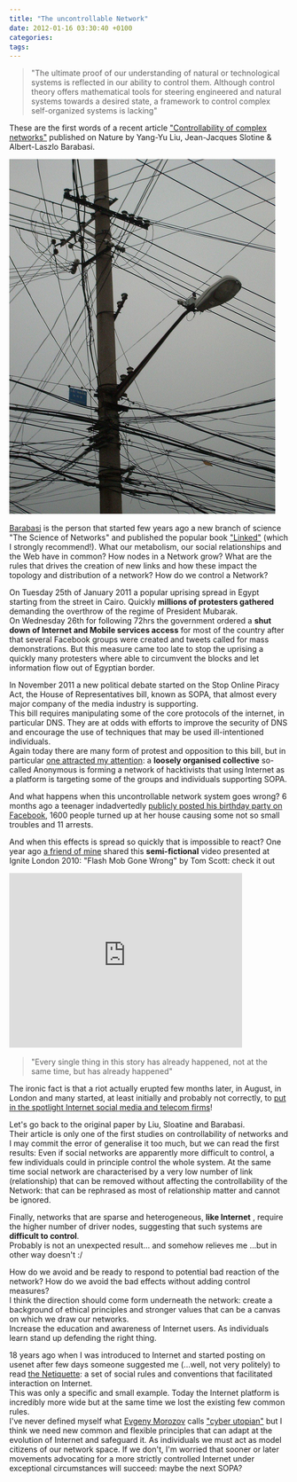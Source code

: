 ```yaml
---
title: "The uncontrollable Network"
date: 2012-01-16 03:30:40 +0100
categories:
tags:
---
```


> "The ultimate proof of our understanding of natural or technological systems is reflected in our ability to control them. Although control theory offers mathematical tools for steering engineered and natural systems towards a desired state, a framework to control complex self-organized systems is lacking"

These are the first words of a recent article ["Controllability of complex networks"](http://www.nature.com/nature/journal/v473/n7346/full/nature10011.html) published on Nature by Yang-Yu Liu, Jean-Jacques Slotine & Albert-Laszlo Barabasi.  

[![photo: Entanglement, by Ilias Bartolini](/assets/images/posts_2012_wires_chaos.jpg)](http://www.flickr.com/photos/iliasbartolini/4543902755/lightbox)

[Barabasi](http://en.wikipedia.org/wiki/Albert-L%C3%A1szl%C3%B3_Barab%C3%A1si) is the person that started few years ago a new branch of science "The Science of Networks" and published the popular book ["Linked"](http://www.anobii.com/books/00f726c975093ed800/) (which I strongly recommend!). What our metabolism, our social relationships and the Web have in common? How nodes in a Network grow? What are the rules that drives the creation of new links and how these impact the topology and distribution of a network? How do we control a Network?

On Tuesday 25th of January 2011 a popular uprising spread in Egypt starting from the street in Cairo. Quickly **millions of protesters gathered** demanding the overthrow of the regime of President Mubarak.  
On Wednesday 26th for following 72hrs the government ordered a **shut down of Internet and Mobile services access** for most of the country after that several Facebook groups were created and tweets called for mass demonstrations. But this measure came too late to stop the uprising a quickly many protesters where able to circumvent the blocks and let information flow out of Egyptian border.

In November 2011 a new political debate started on the <string>Stop Online Piracy Act</string>, the House of Representatives bill, known as SOPA, that almost every major company of the media industry is supporting.  
This bill requires manipulating some of the core protocols of the internet, in particular DNS. They are at odds with efforts to improve the security of DNS and encourage the use of techniques that may be used ill-intentioned individuals.  
Again today there are many form of protest and opposition to this bill, but in particular [one attracted my attention](http://mediadecoder.blogs.nytimes.com/2012/01/13/activist-group-opposing-antipiracy-bill-posts-information-on-media-executives/): a **loosely organised collective** so-called Anonymous is forming a network of hacktivists that using Internet as a platform is targeting some of the groups and individuals supporting SOPA.

And what happens when this uncontrollable network system goes wrong? 6 months ago a teenager indadvertedly [publicly posted his birthday party on Facebook](http://www.telegraph.co.uk/technology/facebook/8561253/Teenagers-remorse-over-Facebook-house-party.html), 1600 people turned up at her house causing some not so small troubles and 11 arrests.

And when this effects is spread so quickly that is impossible to react? One year ago [a friend of mine](http://www.lucasartoni.com/video/ignite-london-flashmod-goes-wrong-by-tom-scott) shared this **semi-fictional** video presented at Ignite London 2010: "Flash Mob Gone Wrong" by Tom Scott: check it out

<iframe title="YouTube video player" src="http://www.youtube.com/embed/RyMdOT8YJgY" width="420" height="315" frameborder="0"></iframe>

> "Every single thing in this story has already happened, not at the same time, but has already happened"

The ironic fact is that a riot actually erupted few months later, in August, in London and many started, at least initially and probably not correctly, to [put in the spotlight Internet social media and telecom firms](http://www.guardian.co.uk/business/2011/aug/21/riots-throw-telecoms-firms-social-media-controls-into-spotlight)!

Let's go back to the original paper by Liu, Sloatine and Barabasi.   
Their article is only one of the first studies on controllability of networks and I may commit the error of generalise it too much, but we can read the first results: Even if social networks are apparently more difficult to control, a few individuals could in principle control the whole system. At the same time social network are characterised by a very low number of link (relationship) that can be removed without affecting the controllability of the Network: that can be rephrased as most of relationship matter and cannot be ignored.

Finally, networks that are sparse and heterogeneous, **like Internet** , require the higher number of driver nodes, suggesting that such systems are **difficult to control**.  
Probably is not an unexpected result... and somehow relieves me ...but in other way doesn't :/

How do we avoid and be ready to respond to potential bad reaction of the network? How do we avoid the bad effects without adding control measures?  
I think the direction should come form underneath the network: create a background of ethical principles and stronger values that can be a canvas on which we draw our networks.  
Increase the education and awareness of Internet users. As individuals learn stand up defending the right thing.

18 years ago when I was introduced to Internet and started posting on usenet after few days someone suggested me (...well, not very politely) to read [the Netiquette](http://tools.ietf.org/html/rfc1855): a set of social rules and conventions that facilitated interaction on Internet.  
This was only a specific and small example. Today the Internet platform is incredibly more wide but at the same time we lost the existing few common rules.  
I've never defined myself what [Evgeny Morozov](http://en.wikipedia.org/wiki/Evgeny_Morozov) calls ["cyber utopian"](http://en.wikipedia.org/wiki/Cyber-utopianism) but I think we need new common and flexible principles that can adapt at the evolution of Internet and safeguard it. As individuals we must act as model citizens of our network space. If we don't, I'm worried that sooner or later movements advocating for a more strictly controlled Internet under exceptional circumstances will succeed: maybe the next SOPA?

